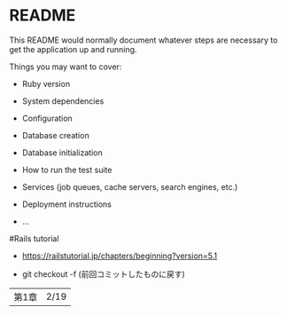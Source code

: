 # README

This README would normally document whatever steps are necessary to get the
application up and running.

Things you may want to cover:

* Ruby version

* System dependencies

* Configuration

* Database creation

* Database initialization

* How to run the test suite

* Services (job queues, cache servers, search engines, etc.)

* Deployment instructions

* ...


#Rails tutorial

- https://railstutorial.jp/chapters/beginning?version=5.1

-  git checkout -f (前回コミットしたものに戻す)


|||
|-|-|
|第1章|2/19|